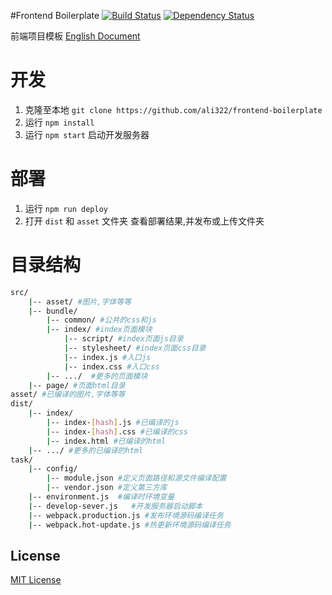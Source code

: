 #Frontend Boilerplate
[![Build Status](https://travis-ci.org/ali322/frontend-boilerplate.svg?branch=master)](https://travis-ci.org/ali322/frontend-boilerplate)
[![Dependency Status](https://gemnasium.com/badges/github.com/ali322/frontend-boilerplate.svg)](https://gemnasium.com/github.com/ali322/frontend-boilerplate)

前端项目模板 [English Document](./README.md)

开发
===

1. 克隆至本地 `git clone https://github.com/ali322/frontend-boilerplate`
2. 运行 `npm install`
3. 运行 `npm start` 启动开发服务器

部署
===

1. 运行 `npm run deploy`
2. 打开 `dist` 和 `asset` 文件夹 查看部署结果,并发布或上传文件夹

目录结构
===

```sh
src/
    |-- asset/ #图片,字体等等
    |-- bundle/
        |-- common/ #公共的css和js
        |-- index/ #index页面模块
            |-- script/ #index页面js目录
            |-- stylesheet/ #index页面css目录
            |-- index.js #入口js
            |-- index.css #入口css
        |-- .../  #更多的页面模块
    |-- page/ #页面html目录
asset/ #已编译的图片,字体等等
dist/
    |-- index/
        |-- index-[hash].js #已编译的js
        |-- index-[hash].css #已编译的css
        |-- index.html #已编译的html
    |-- .../ #更多的已编译的html
task/
    |-- config/
        |-- module.json #定义页面路径和源文件编译配置
        |-- vendor.json #定义第三方库
    |-- environment.js  #编译时环境变量
    |-- develop-sever.js   #开发服务器启动脚本
    |-- webpack.production.js #发布环境源码编译任务
    |-- webpack.hot-update.js #热更新环境源码编译任务
```


## License

[MIT License](http://en.wikipedia.org/wiki/MIT_License)